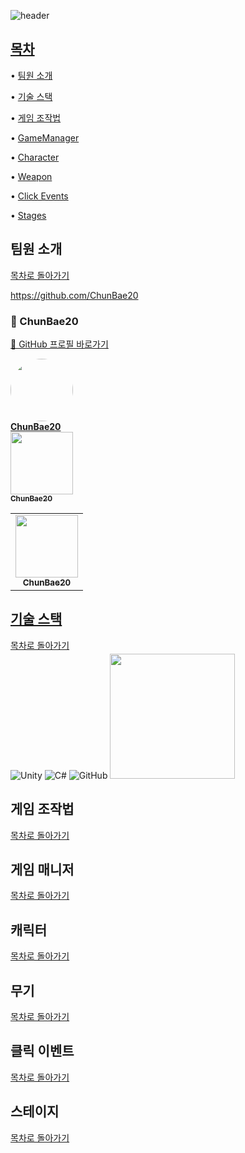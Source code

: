 
![header](https://capsule-render.vercel.app/api?type=waving&height=300&color=FFB6C1&text=16조%20%2t입니다&fontColor=F0FFF0)




## [목차](#목차)

• [팀원 소개](#팀원-소개) 

• [기술 스택](#기술-스택) 

• [게임 조작법](#게임-조작법) 

• [GameManager](#게임-매니저) 

• [Character](#캐릭터) 

• [Weapon](#무기) 

• [Click Events](#클릭-이벤트) 

• [Stages](#스테이지) 

## 팀원 소개
[목차로 돌아가기](#목차)

https://github.com/ChunBae20
### 👤 ChunBae20  
[🔗 GitHub 프로필 바로가기](https://github.com/ChunBae20)
<div align="left">
  <a href="https://github.com/ChunBae20">
    <img src="https://avatars.githubusercontent.com/ChunBae20" width="100" style="border-radius: 50%;"/><br/>
    <b>ChunBae20</b>
  </a>
</div>


<table>
  <tr>
    <td align="center">
      <a href="https://github.com/ChunBae20">
        <img src="https://avatars.githubusercontent.com/ChunBae20" width="100"/><br/>
        <sub><b>ChunBae20</b></sub>
      </a>
    </td>
    <a href="https://github.com/ChunBae20">
        <img src="https://avatars.githubusercontent.com/ChunBae20" width="100"/><br/>
        <sub><b>ChunBae20</b></sub>
    <!-- 다른 팀원이 있다면 여기에 추가 -->
  </tr>
</table>

## 기술 스택
[목차로 돌아가기](#목차)

![Unity](https://img.shields.io/badge/unity-%23000000.svg?style=for-the-badge&logo=unity&logoColor=white)
![C#](https://img.shields.io/badge/c%23-%23239120.svg?style=for-the-badge&logo=csharp&logoColor=white)
![GitHub](https://img.shields.io/badge/github-%23121011.svg?style=for-the-badge&logo=github&logoColor=white)
<img src="https://github.com/user-attachments/assets/c7f5fece-6a4c-41fc-b51a-908d627984af" width="200" style="margin-top:-10px;" />




## 게임 조작법
[목차로 돌아가기](#목차)

## 게임 매니저
[목차로 돌아가기](#목차)

## 캐릭터
[목차로 돌아가기](#목차)

## 무기
[목차로 돌아가기](#목차)

## 클릭 이벤트
[목차로 돌아가기](#목차)

## 스테이지
[목차로 돌아가기](#목차)




